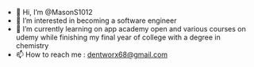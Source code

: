 - 👋 Hi, I’m @MasonS1012
- 👀 I’m interested in becoming a software engineer 
- 🌱 I’m currently learning on app academy open and various courses on udemy while finishing my final year of college with a degree in chemistry
- 📫 How to reach me : dentworx68@gmail.com

<!---
MasonS1012/MasonS1012 is a ✨ special ✨ repository because its `README.md` (this file) appears on your GitHub profile.
You can click the Preview link to take a look at your changes.
--->
